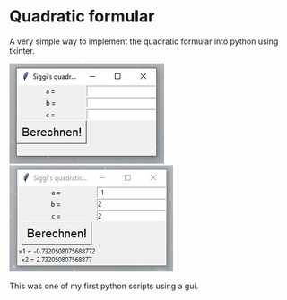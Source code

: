 # Quadratic formular
A very simple way to implement the quadratic formular into python using tkinter.

![alt text](https://raw.githubusercontent.com/FabianSig/Quadratic-formula/main/pictures/formula_1.JPG?raw=true)
![alt text](https://raw.githubusercontent.com/FabianSig/Quadratic-formula/main/pictures/formula_2.JPG?raw=true)

This was one of my first python scripts using a gui.
